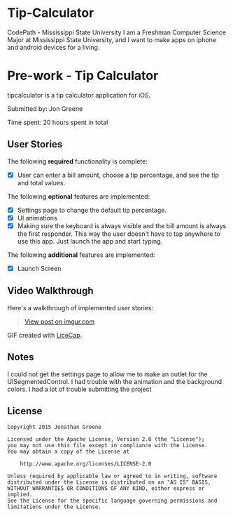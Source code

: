 # Tip-Calculator
CodePath - Mississippi State University 
I am a Freshman Computer Science Major at Mississippi State University, and I want to make apps on 
iphone and android devices for a living. 
# Pre-work - Tip Calculator

tipcalculator is a tip calculator application for iOS.

Submitted by: Jon Greene

Time spent: 20 hours spent in total

## User Stories

The following **required** functionality is complete:
* [x] User can enter a bill amount, choose a tip percentage, and see the tip and total values.

The following **optional** features are implemented:
* [x] Settings page to change the default tip percentage.
* [x] UI animations
* [x] Making sure the keyboard is always visible and the bill amount is always the first responder. This way the user doesn't have to tap anywhere to use this app. Just launch the app and start typing.

The following **additional** features are implemented:

- [x] Launch Screen

## Video Walkthrough 

Here's a walkthrough of implemented user stories:

<blockquote class="imgur-embed-pub" lang="en" data-id="hzpnSUo"><a href="//imgur.com/hzpnSUo">View post on imgur.com</a></blockquote><script async src="//s.imgur.com/min/embed.js" charset="utf-8"></script>

GIF created with [LiceCap](http://www.cockos.com/licecap/).

## Notes

I could not get the settings page to allow me to make an outlet for the UISegmentedControl. I had trouble with the animation and the background colors.
I had a lot of trouble submitting the project

## License

    Copyright 2015 Jonathan Greene

    Licensed under the Apache License, Version 2.0 (the "License");
    you may not use this file except in compliance with the License.
    You may obtain a copy of the License at

        http://www.apache.org/licenses/LICENSE-2.0

    Unless required by applicable law or agreed to in writing, software
    distributed under the License is distributed on an "AS IS" BASIS,
    WITHOUT WARRANTIES OR CONDITIONS OF ANY KIND, either express or implied.
    See the License for the specific language governing permissions and
    limitations under the License.

